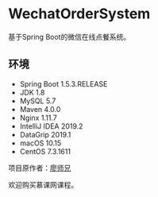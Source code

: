 # WechatOrderSystem

基于Spring Boot的微信在线点餐系统。

## 环境

- Spring Boot 1.5.3.RELEASE
- JDK 1.8
- MySQL 5.7
- Maven 4.0.0
- Nginx 1.11.7
- IntelliJ IDEA 2019.2
- DataGrip 2019.1
- macOS 10.15
- CentOS 7.3.1611

项目原作者：[廖师兄](http://www.imooc.com/t/4559066)

欢迎购买慕课网课程。
